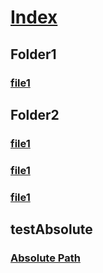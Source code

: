 # [Index](index.md)
## Folder1
### [file1](TOCTest/Folder1/File1)
## Folder2
### [file1](Folder2/File2.md)
### [file1](Folder2/File22.md)
### [file1](Folder2/File23.md)
## testAbsolute
### [Absolute Path](/windows/win32/api/d3d11on12/ns-d3d11on12-d3d11_resource_flags)